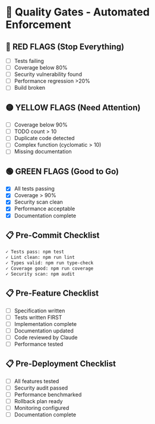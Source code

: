 # 🚦 Quality Gates - Automated Enforcement

## 🔴 RED FLAGS (Stop Everything)
- [ ] Tests failing
- [ ] Coverage below 80%
- [ ] Security vulnerability found
- [ ] Performance regression >20%
- [ ] Build broken

## 🟡 YELLOW FLAGS (Need Attention)
- [ ] Coverage below 90%
- [ ] TODO count > 10
- [ ] Duplicate code detected
- [ ] Complex function (cyclomatic > 10)
- [ ] Missing documentation

## 🟢 GREEN FLAGS (Good to Go)
- [x] All tests passing
- [x] Coverage > 90%
- [x] Security scan clean
- [x] Performance acceptable
- [x] Documentation complete

## 📋 Pre-Commit Checklist
```bash
✓ Tests pass: npm test
✓ Lint clean: npm run lint
✓ Types valid: npm run type-check
✓ Coverage good: npm run coverage
✓ Security scan: npm audit
```

## 📋 Pre-Feature Checklist
- [ ] Specification written
- [ ] Tests written FIRST
- [ ] Implementation complete
- [ ] Documentation updated
- [ ] Code reviewed by Claude
- [ ] Performance tested

## 📋 Pre-Deployment Checklist
- [ ] All features tested
- [ ] Security audit passed
- [ ] Performance benchmarked
- [ ] Rollback plan ready
- [ ] Monitoring configured
- [ ] Documentation complete
